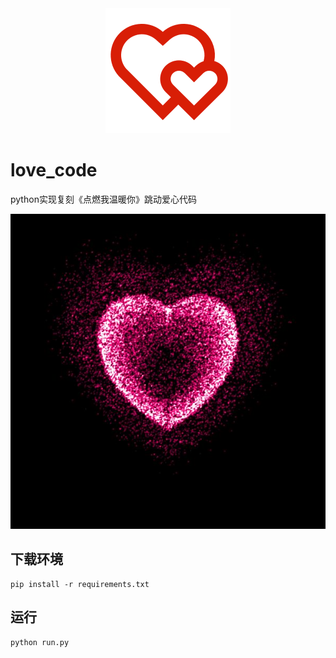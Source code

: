 <div align="center">
 <img alt="logo" height="200px" src="img\logo.png">
</div>

# love_code
python实现复刻《点燃我温暖你》跳动爱心代码

<div align="center">
 <img src="output\0.jpg">
</div>

## 下载环境
```
pip install -r requirements.txt
```

## 运行
```
python run.py
```
